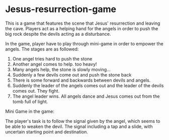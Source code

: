 # Jesus-resurrection-game

This is a game that features the scene that Jesus' resurrection and leaving the cave. 
Players act as a helping hand for the angels in order to push the big rock despite the devils acting as a disturbance. 

In the game, player have to play through mini-game in order to empower the angels. The stages are as followed:

1. One angel tries hard to push the stone
2. Another angel comes to help. too heavy!
3. Many angels help, the stone is slowly moving...
4. Suddenly a few devils come out and push the stone back 
5. There is some forward and backwards between devils and angels.
6. Suddenly the leader of the angels comes out and the leader of the devils comes out. They fight.
7. The angel leader wins. All angels dance and Jesus comes out from the tomb full of light.


Mini Game in the game: 

The player's task is to follow the signal given by the angel, which seems to be able to weaken the devil. 
The signal including a tap and a slide, with uncertain starting point and destination.
